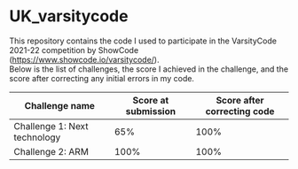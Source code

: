 # UK_varsitycode

This repository contains the code I used to participate in the VarsityCode 2021-22 competition by ShowCode (https://www.showcode.io/varsitycode/). <br />Below is the list of challenges, the score I achieved in the challenge, and the score after correcting any initial errors in my code.

| Challenge name               | Score at submission | Score after correcting code |
|------------------------------|---------------------|-----------------------------|
| Challenge 1: Next technology |         65%         |             100%            |
| Challenge 2: ARM             |         100%        |             100%            |
